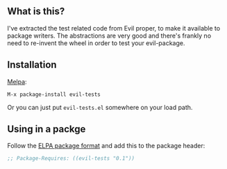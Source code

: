 ## What is this?
I've extracted the test related code from Evil proper, to make it available to package writers.  The abstractions are
very good and there's frankly no need to re-invent the wheel in order
to test your evil-package.

## Installation

[Melpa](http://melpa.milkbox.net/):

    M-x package-install evil-tests

Or you can just put `evil-tests.el` somewhere on your load path.

## Using in a packge

Follow the [ELPA package format](http://marmalade-repo.org/doc-files/package.5.html)
and add this to the package header:
```cl
;; Package-Requires: ((evil-tests "0.1"))
```
